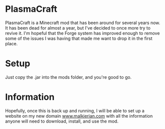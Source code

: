 PlasmaCraft
===========

PlasmaCraft is a Minecraft mod that has been around for several years now.  It has been dead for almost a year, but I've decided to once more try to revive it.  I'm hopeful that the Forge system has improved enough to remove some of the issues I was having that made me want to drop it in the first place.

Setup
===========

Just copy the .jar into the mods folder, and you're good to go.

Information
===========

Hopefully, once this is back up and running, I will be able to set up a website on my new domain www.malkierian.com with all the information anyone will need to download, install, and use the mod.
